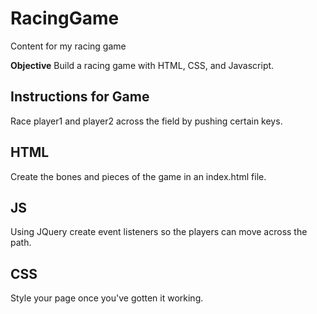 # RacingGame
Content for my racing game

**Objective** Build a racing game with HTML, CSS, and Javascript.

## Instructions for Game
Race player1 and player2 across the field by pushing certain keys.

## HTML
Create the bones and pieces of the game in an index.html file.

## JS
Using JQuery create event listeners so the players can move across the path. 

## CSS
Style your page once you've gotten it working. 
